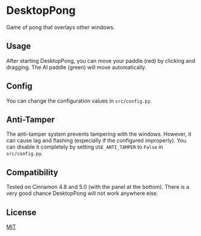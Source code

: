 # DesktopPong
Game of pong that overlays other windows.

## Usage
After starting DesktopPong, you can move your paddle (red) by clicking and dragging. The AI paddle (green) will move automatically.

## Config
You can change the configuration values in `src/config.py`.

## Anti-Tamper
The anti-tamper system prevents tampering with the windows. However, it can cause lag and flashing (especially if the configured improperly). You can disable it completely by setting `USE_ANTI_TAMPER` to `False` in `src/config.py`.

## Compatibility
Tested on Cinnamon 4.8 and 5.0 (with the panel at the bottom). There is a very good chance DesktopPong will not work anywhere else.

## License
[MIT](LICENSE)
